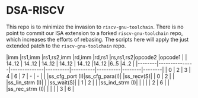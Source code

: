 # DSA-RISCV

This repo is to minimize the invasion to `riscv-gnu-toolchain`.
There is no point to commit our ISA extension to a forked
`riscv-gnu-toolchain` repo, which increases the efforts of rebasing.
The scripts here will apply the just extended patch to the
`riscv-gnu-toolchain` repo.

|imm     |rs1,imm        |rs1,rs2,imm   |rd,imm    |rd,rs1    |rs,rs1,rs2|opcode2 |opcode1 |
| 14..12 | 14..12        | 14..12       | 14..12   | 14..12   |14..12    |6..5    |4..2    |
|--------|---------------|--------------|----------|----------|----------|--------|--------|
| 0      | 2             |     3        |  4       |    6     |  7       |  -     |  -     |
|        |ss_cfg_port (I)|ss_cfg_para(I)|          |ss_recv(S)|          |  0     |  2     |
|        |ss_lin_strm (I)|              |          |ss_wait(S)|          |  1     |  2     |
|        |ss_ind_strm (I)|              |          |          |          |  2     |  6     |
|        |ss_rec_strm (I)|              |          |          |          |  3     |  6     |
